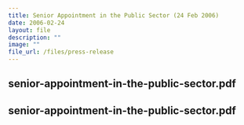 ```yaml
---
title: Senior Appointment in the Public Sector (24 Feb 2006)
date: 2006-02-24
layout: file
description: ""
image: ""
file_url: /files/press-release
---
```

senior-appointment-in-the-public-sector.pdf
---
senior-appointment-in-the-public-sector.pdf
---